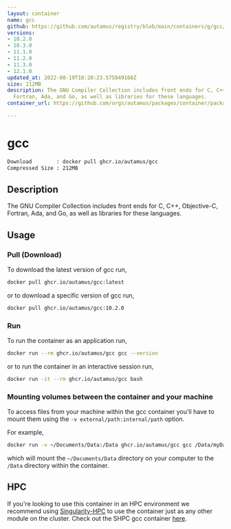 ```yaml
---
layout: container
name: gcc
github: https://github.com/autamus/registry/blob/main/containers/g/gcc/spack.yaml
versions:
- 10.2.0
- 10.3.0
- 11.1.0
- 11.2.0
- 11.3.0
- 12.1.0
updated_at: 2022-08-19T18:20:23.575849168Z
size: 212MB
description: The GNU Compiler Collection includes front ends for C, C++, Objective-C,
  Fortran, Ada, and Go, as well as libraries for these languages.
container_url: https://github.com/orgs/autamus/packages/container/package/gcc

---
```

# gcc
```bash 
Download        : docker pull ghcr.io/autamus/gcc
Compressed Size : 212MB
```

## Description
The GNU Compiler Collection includes front ends for C, C++, Objective-C, Fortran, Ada, and Go, as well as libraries for these languages.

## Usage
### Pull (Download)
To download the latest version of gcc run,

```bash
docker pull ghcr.io/autamus/gcc:latest
```

or to download a specific version of gcc run,

```bash
docker pull ghcr.io/autamus/gcc:10.2.0
```
### Run
To run the container as an application run,
```bash
docker run --rm ghcr.io/autamus/gcc gcc --version
```

or to run the container in an interactive session run,
```bash
docker run -it --rm ghcr.io/autamus/gcc bash
```

### Mounting volumes between the container and your machine
To access files from your machine within the gcc container you'll have to mount them using the `-v external/path:internal/path` option.

For example,
```bash
docker run -v ~/Documents/Data:/Data ghcr.io/autamus/gcc gcc /Data/myData.csv
```
which will mount the `~/Documents/Data` directory on your computer to the `/Data` directory within the container.

## HPC
If you're looking to use this container in an HPC environment we recommend using [Singularity-HPC](https://singularity-hpc.readthedocs.io) to use the container just as any other module on the cluster. Check out the SHPC gcc container [here](https://singularityhub.github.io/singularity-hpc/r/ghcr.io-autamus-gcc/).